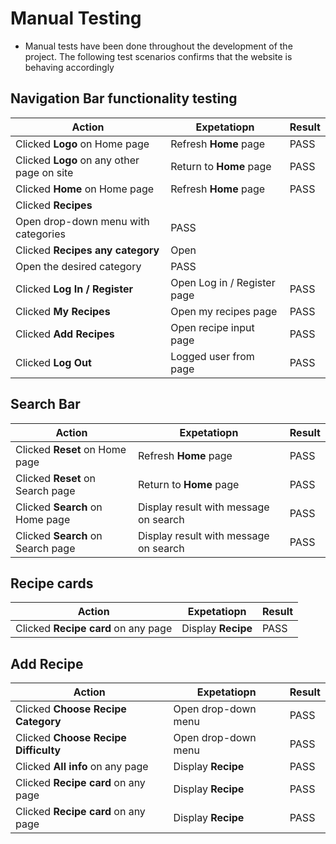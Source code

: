 # Manual Testing

- Manual tests have been done throughout the development of the project.
The following test scenarios confirms that the website is behaving accordingly

## Navigation Bar functionality testing

| Action  | Expetatiopn  | Result |
|---|---|---|
| Clicked **Logo** on Home page  | Refresh **Home** page  | PASS |
| Clicked **Logo** on any other page on site |   Return to **Home** page | PASS  |
| Clicked **Home** on Home page  |  Refresh **Home** page | PASS |
| Clicked **Recipes**  | 
Open drop-down menu with categories  | PASS |
| Clicked **Recipes any category**  | Open |
Open the desired category | PASS  |
|  Clicked **Log In / Register**  | Open Log in / Register page  | PASS  |
| Clicked **My Recipes**  | Open my recipes page  | PASS |
| Clicked **Add Recipes** | Open recipe input page  | PASS  |
| Clicked **Log Out**    | Logged user from page  | PASS  |

## Search Bar

| Action  | Expetatiopn  | Result |
|---|---|---|
| Clicked **Reset** on Home page  | Refresh **Home** page  | PASS |
| Clicked **Reset** on Search page | Return to **Home** page | PASS  |
| Clicked **Search** on Home page  | Display result with message on search  | PASS |
| Clicked **Search** on Search page | Display result with message on search | PASS  |

## Recipe cards 

| Action  | Expetatiopn  | Result |
|---|---|---|
| Clicked **Recipe card** on any page  | Display **Recipe** | PASS |

## Add Recipe

| Action  | Expetatiopn  | Result |
|---|---|---|
| Clicked **Choose Recipe Category**  | Open drop-down menu | PASS |
| Clicked **Choose Recipe Difficulty** |  Open drop-down menu | PASS |
| Clicked **All info** on any page  | Display **Recipe** | PASS |
| Clicked **Recipe card** on any page  | Display **Recipe** | PASS |
| Clicked **Recipe card** on any page  | Display **Recipe** | PASS |



